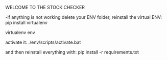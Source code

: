 WELCOME TO THE STOCK CHECKER

-if anything is not working delete your ENV folder, reinstall the virtual ENV:
pip install virtualenv

virtualenv env

activate it:
./env/scripts/activate.bat

and then reinstall everything with:
pip install -r requirements.txt

